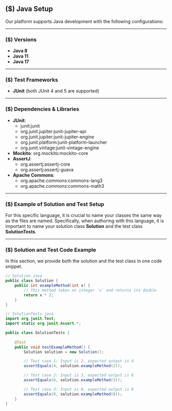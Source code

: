 ## ($) Java Setup

Our platform supports Java development with the following configurations:

---

### ($) Versions
- **Java 8**
- **Java 11**
- **Java 17**

---

### ($) Test Frameworks
- **JUnit** (both JUnit 4 and 5 are supported)

---

### ($) Dependencies & Libraries
- **JUnit**:
  - junit:junit
  - org.junit.jupiter:junit-jupiter-api
  - org.junit.jupiter:junit-jupiter-engine
  - org.junit.platform:junit-platform-launcher
  - org.junit.vintage:junit-vintage-engine
- **Mockito**: org.mockito:mockito-core
- **AssertJ**:
  - org.assertj:assertj-core
  - org.assertj:assertj-guava
- **Apache Commons**:
  - org.apache.commons:commons-lang3
  - org.apache.commons:commons-math3

---

### ($) Example of Solution and Test Setup

For this specific language, it is crucial to name your classes the same way as the files are named. Specifically, when authoring with this language, it is important to name your solution class **Solution** and the test class **SolutionTests**.

---

### ($) Solution and Test Code Example

In this section, we provide both the solution and the test class in one code snippet.

```Java
// Solution.java
public class Solution {
    public int exampleMethod(int x) {
        // This method takes an integer `x` and returns its double
        return x * 2;
    }
}
```
```Java
// SolutionTests.java
import org.junit.Test;
import static org.junit.Assert.*;

public class SolutionTests {
    
    @Test
    public void testExampleMethod() {
        Solution solution = new Solution();

        // Test case 1: Input is 2, expected output is 4
        assertEquals(4, solution.exampleMethod(2));

        // Test case 2: Input is 3, expected output is 6
        assertEquals(6, solution.exampleMethod(3));

        // Test case 3: Input is 0, expected output is 0
        assertEquals(0, solution.exampleMethod(0));
    }
}
```
